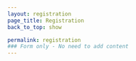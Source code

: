 ```yaml
---
layout: registration
page_title: Registration
back_to_top: show

permalink: registration
### Form only - No need to add content 
---
```



